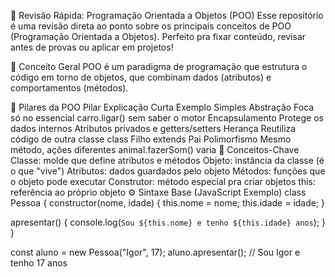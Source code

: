 🧠 Revisão Rápida: Programação Orientada a Objetos (POO)
Esse repositório é uma revisão direta ao ponto sobre os principais conceitos de POO (Programação Orientada a Objetos). Perfeito pra fixar conteúdo, revisar antes de provas ou aplicar em projetos!

📌 Conceito Geral
POO é um paradigma de programação que estrutura o código em torno de objetos, que combinam dados (atributos) e comportamentos (métodos).

🧱 Pilares da POO
Pilar	Explicação Curta	Exemplo Simples
Abstração	Foca só no essencial	carro.ligar() sem saber o motor
Encapsulamento	Protege os dados internos	Atributos privados e getters/setters
Herança	Reutiliza código de outra classe	class Filho extends Pai
Polimorfismo	Mesmo método, ações diferentes	animal.fazerSom() varia
🧠 Conceitos-Chave
Classe: molde que define atributos e métodos
Objeto: instância da classe (é o que "vive")
Atributos: dados guardados pelo objeto
Métodos: funções que o objeto pode executar
Construtor: método especial pra criar objetos
this: referência ao próprio objeto
⚙️ Sintaxe Base (JavaScript Exemplo)
class Pessoa {
  constructor(nome, idade) {
    this.nome = nome;
    this.idade = idade;
  }

  apresentar() {
    console.log(`Sou ${this.nome} e tenho ${this.idade} anos`);
  }
}

const aluno = new Pessoa("Igor", 17);
aluno.apresentar(); // Sou Igor e tenho 17 anos
